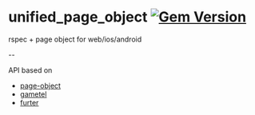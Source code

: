 # unified_page_object [![Gem Version](https://badge.fury.io/rb/unified_page_object.svg)](http://badge.fury.io/rb/unified_page_object)

rspec + page object for web/ios/android

--

API based on

- [page-object](https://github.com/cheezy/page-object)
- [gametel](https://github.com/leandog/gametel)
- [furter](https://github.com/leviwilson/furter)
